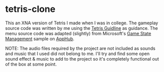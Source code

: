 tetris-clone
============

This an XNA version of Tetris I made when I was in college. The gameplay source code was written by me using the [Tetris Guidline](http://tetris.wikia.com/wiki/Tetris_Guideline) as guidance. The menu source code was adapted (slightly) from Microsoft's [Game State Management](http://create.msdn.com/en-US/education/catalog/sample/game_state_management) sample on [AppHub](http://create.msdn.com).


NOTE: The audio files required by the project are not included as sounds and music that I used did not belong to me. I'll try and find some open sound effect & music to add to the project so it's completely functional out of the box at some point.


